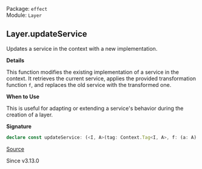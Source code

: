 Package: `effect`<br />
Module: `Layer`<br />

## Layer.updateService

Updates a service in the context with a new implementation.

**Details**

This function modifies the existing implementation of a service in the
context. It retrieves the current service, applies the provided
transformation function `f`, and replaces the old service with the
transformed one.

**When to Use**

This is useful for adapting or extending a service's behavior during the
creation of a layer.

**Signature**

```ts
declare const updateService: (<I, A>(tag: Context.Tag<I, A>, f: (a: A) => A) => <A1, E1, R1>(layer: Layer<A1, E1, R1>) => Layer<A1, E1, I | R1>) & (<A1, E1, R1, I, A>(layer: Layer<A1, E1, R1>, tag: Context.Tag<I, A>, f: (a: A) => A) => Layer<A1, E1, I | R1>)
```

[Source](https://github.com/Effect-TS/effect/tree/main/packages/effect/src/Layer.ts#L1214)

Since v3.13.0